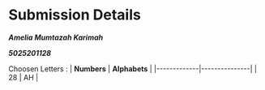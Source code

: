 # Submission Details

***Amelia Mumtazah Karimah***

***5025201128***

Choosen Letters :
| **Numbers** | **Alphabets** |
|-------------|---------------|
|      28     |       AH      |
